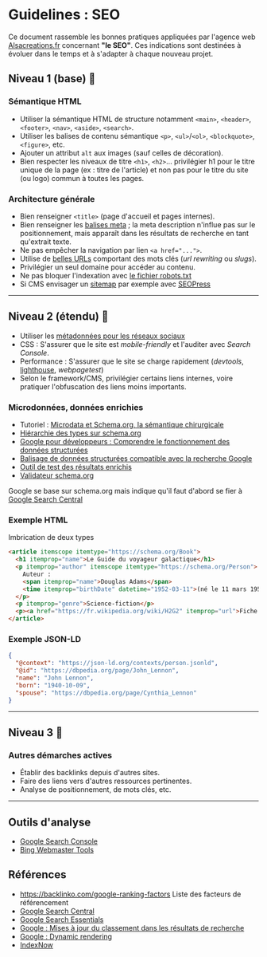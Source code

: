 # Guidelines : SEO

Ce document rassemble les bonnes pratiques appliquées par l'agence web [Alsacreations.fr](https://www.alsacreations.fr/) concernant **"le SEO"**. Ces indications sont destinées à évoluer dans le temps et à s'adapter à chaque nouveau projet.

## Niveau 1 (base) 🥉

### Sémantique HTML

* Utiliser la sémantique HTML de structure notamment `<main>`, `<header>`, `<footer>`, `<nav>`, `<aside>`, `<search>`.
* Utiliser les balises de contenu sémantique `<p>`, `<ul>`/`<ol>`, `<blockquote>`, `<figure>`, etc.
* Ajouter un attribut `alt` aux images (sauf celles de décoration).
* Bien respecter les niveaux de titre `<h1>`, `<h2>`... privilégier h1 pour le titre unique de la page (ex : titre de l'article) et non pas pour le titre du site (ou logo) commun à toutes les pages.

### Architecture générale

* Bien renseigner `<title>` (page d'accueil et pages internes).
* Bien renseigner les [balises meta](https://developers.google.com/search/docs/crawling-indexing/special-tags?hl=fr) ; la meta description n'influe pas sur le positionnement, mais apparaît dans les résultats de recherche en tant qu'extrait texte.
* Ne pas empêcher la navigation par lien `<a href="...">`.
* Utilise de [belles URLs](https://developers.google.com/search/docs/crawling-indexing/url-structure?hl=fr) comportant des mots clés (_url rewriting_ ou _slugs_).
* Privilégier un seul domaine pour accéder au contenu.
* Ne pas bloquer l'indexation avec [le fichier robots.txt](https://support.google.com/webmasters/answer/6062598?hl=fr)
* Si CMS envisager un [sitemap](https://developers.google.com/search/docs/advanced/sitemaps/build-sitemap?hl=fr) par exemple avec [SEOPress](https://www.seopress.org/fr/support/guides/activer-le-sitemap-xml/)

---

## Niveau 2 (étendu) 🥈

* Utiliser les [métadonnées pour les réseaux sociaux](https://github.com/alsacreations/guidelines/blob/master/Guidelines-HTML.md#meta-sp%C3%A9cifiques---seo-et-r%C3%A9seaux-sociaux)
* CSS : S'assurer que le site est _mobile-friendly_ et l'auditer avec _Search Console_.
* Performance : S'assurer que le site se charge rapidement (_devtools_, [lighthouse](https://chromewebstore.google.com/detail/lighthouse/blipmdconlkpinefehnmjammfjpmpbjk?hl=fr&pli=1), _webpagetest_)
* Selon le framework/CMS, privilégier certains liens internes, voire pratiquer l'obfuscation des liens moins importants.

### Microdonnées, données enrichies

* Tutoriel : [Microdata et Schema.org, la sémantique chirurgicale](https://www.alsacreations.com/article/lire/1509-microdata-microformats-schema-semantique.html)
* [Hiérarchie des types sur schema.org](https://schema.org/docs/full.html)
* [Google pour développeurs : Comprendre le fonctionnement des données structurées](https://developers.google.com/search/docs/advanced/structured-data/intro-structured-data?hl=fr)
* [Balisage de données structurées compatible avec la recherche Google](https://developers.google.com/search/docs/appearance/structured-data/search-gallery?hl=fr)
* [Outil de test des résultats enrichis](https://search.google.com/test/rich-results?hl=fr)
* [Validateur schema.org](https://validator.schema.org/)

Google se base sur schema.org mais indique qu'il faut d'abord se fier à [Google Search Central](https://developers.google.com/search)

### Exemple HTML

Imbrication de deux types

```html
<article itemscope itemtype="https://schema.org/Book">
  <h1 itemprop="name">Le Guide du voyageur galactique</h1>
  <p itemprop="author" itemscope itemtype="https://schema.org/Person">
    Auteur :
    <span itemprop="name">Douglas Adams</span>
    <time itemprop="birthDate" datetime="1952-03-11">(né le 11 mars 1952)</time>
  </p>
  <p itemprop="genre">Science-fiction</p>
  <p><a href="https://fr.wikipedia.org/wiki/H2G2" itemprop="url">Fiche Wikipédia</a></p>
</article>
```

### Exemple JSON-LD

```json
{
  "@context": "https://json-ld.org/contexts/person.jsonld",
  "@id": "https://dbpedia.org/page/John_Lennon",
  "name": "John Lennon",
  "born": "1940-10-09",
  "spouse": "https://dbpedia.org/page/Cynthia_Lennon"
}
```

---

## Niveau 3 🥇

### Autres démarches actives

* Établir des backlinks depuis d'autres sites.
* Faire des liens vers d'autres ressources pertinentes.
* Analyse de positionnement, de mots clés, etc.

---

## Outils d'analyse

* [Google Search Console](https://search.google.com/search-console)
* [Bing Webmaster Tools](https://www.bing.com/webmasters/)

## Références

* <https://backlinko.com/google-ranking-factors> Liste des facteurs de référencement
* [Google Search Central](https://developers.google.com/search/docs?hl=fr)
* [Google Search Essentials](https://developers.google.com/search/docs/essentials?hl=fr)
* [Google : Mises à jour du classement dans les résultats de recherche](https://developers.google.com/search/updates/ranking)
* [Google : Dynamic rendering](https://developers.google.com/search/docs/advanced/javascript/dynamic-rendering)
* [IndexNow](https://www.indexnow.org/)
